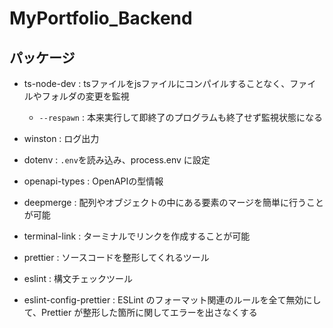 # MyPortfolio_Backend

## パッケージ

- ts-node-dev : tsファイルをjsファイルにコンパイルすることなく、ファイルやフォルダの変更を監視
  - `--respawn` : 本来実行して即終了のプログラムも終了せず監視状態になる

- winston : ログ出力

- dotenv : `.env`を読み込み、process.env に設定

- openapi-types : OpenAPIの型情報

- deepmerge : 配列やオブジェクトの中にある要素のマージを簡単に行うことが可能

- terminal-link : ターミナルでリンクを作成することが可能

- prettier : ソースコードを整形してくれるツール

- eslint : 構文チェックツール

- eslint-config-prettier : ESLint のフォーマット関連のルールを全て無効にして、Prettier が整形した箇所に関してエラーを出さなくする
